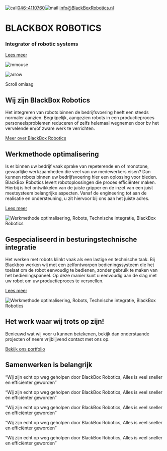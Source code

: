 ![call](https://www.blackboxrobotics.nl/assets/images/call-answer.png)[046-4110760](tel:0464110760)![mail](https://www.blackboxrobotics.nl/assets/images/message.png) [info@BlackBoxRobotics.nl](mailto:info@BlackBoxRobotics.nl)

# BLACKBOX ROBOTICS

### Integrator of robotic systems

[Lees meer](https://www.blackboxrobotics.nl/#scroll)

![mmouse](https://www.blackboxrobotics.nl/assets/images/mmouse.svg)

![arrow](https://www.blackboxrobotics.nl/assets/images/arrow.png)

Scroll omlaag

## Wij zijn BlackBox Robotics

Het integreren van robots binnen de bedrijfsvoering heeft een steeds normaler aanzien. Begrijpelijk, aangezien robots in een productieproces personeelsproblemen reduceren of zelfs helemaal wegnemen door bv het vervelende en/of zware werk te verrichten.

[Meer over BlackBox Robotics](https://www.blackboxrobotics.nl/over-ons)

## Werkmethode optimalisering

Is er binnen uw bedrijf vaak sprake van repeterende en of monotone, gevaarlijke werkzaamheden die veel van uw medewerkers eisen? Dan kunnen robots binnen uw bedrijfsvoering hier een oplossing voor bieden. BlackBox Robotics levert robotoplossingen die proces efficiënter maken. Hierbij is het ontwikkelen van de juiste gripper en de inzet van een juist meetsysteem belangrijke aspecten. Vanaf de engineering tot aan de realisatie en ondersteuning, u zit hiervoor bij ons aan het juiste adres.

[Lees meer](https://www.blackboxrobotics.nl/diensten)

![Werkmethode optimalisering, Robots, Technische integratie, BlackBox Robotics](https://www.blackboxrobotics.nl/img/asset/bWFpbi9pbWFnZXMvZm90bzEuanBn?s=d45aea8ee51e150f5af60af12493c44e)

## Gespecialiseerd in besturingstechnische integratie

Het werken met robots klinkt vaak als een lastige en technische taak. Bij Blackbox werken wij met een zelfontworpen bedieningssysteem die het toelaat om de robot eenvoudig te bedienen, zonder gebruik te maken van het bedieningspaneel. Op deze manier kunt u eenvoudig aan de slag met uw robot om uw productieproces te versnellen.

[Lees meer](https://www.blackboxrobotics.nl/diensten)

![Werkmethode optimalisering, Robots, Technische integratie, BlackBox Robotics](https://www.blackboxrobotics.nl/img/asset/bWFpbi9pbWFnZXMvZm90bzIuanBn?s=8b64de3073d6213db19954783e797bef)

## Het werk waar wij trots op zijn!

Benieuwd wat wij voor u kunnen betekenen, bekijk dan onderstaande projecten of neem vrijblijvend contact met ons op.

[Bekijk ons portfolio](https://www.blackboxrobotics.nl/portfolio)

## Samenwerken is belangrijk

“Wij zijn echt op weg geholpen door BlackBox Robotics, Alles is veel sneller en efficiënter geworden”

“Wij zijn echt op weg geholpen door BlackBox Robotics, Alles is veel sneller en efficiënter geworden”

“Wij zijn echt op weg geholpen door BlackBox Robotics, Alles is veel sneller en efficiënter geworden”

“Wij zijn echt op weg geholpen door BlackBox Robotics, Alles is veel sneller en efficiënter geworden”

“Wij zijn echt op weg geholpen door BlackBox Robotics, Alles is veel sneller en efficiënter geworden”